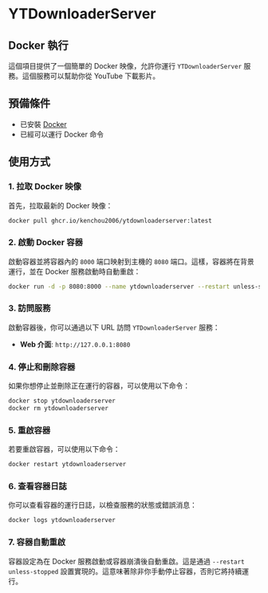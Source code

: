 # YTDownloaderServer

## Docker 執行
這個項目提供了一個簡單的 Docker 映像，允許你運行 `YTDownloaderServer` 服務。這個服務可以幫助你從 YouTube 下載影片。

## 預備條件

- 已安裝 [Docker](https://www.docker.com/get-started)
- 已經可以運行 Docker 命令

## 使用方式

### 1. 拉取 Docker 映像

首先，拉取最新的 Docker 映像：

```bash
docker pull ghcr.io/kenchou2006/ytdownloaderserver:latest
```

### 2. 啟動 Docker 容器

啟動容器並將容器內的 `8000` 端口映射到主機的 `8080` 端口。這樣，容器將在背景運行，並在 Docker 服務啟動時自動重啟：

```bash
docker run -d -p 8080:8000 --name ytdownloaderserver --restart unless-stopped --platform linux/amd64 ghcr.io/kenchou2006/ytdownloaderserver:latest
```

### 3. 訪問服務

啟動容器後，你可以通過以下 URL 訪問 `YTDownloaderServer` 服務：

- **Web 介面**: `http://127.0.0.1:8080`

### 4. 停止和刪除容器

如果你想停止並刪除正在運行的容器，可以使用以下命令：

```bash
docker stop ytdownloaderserver
docker rm ytdownloaderserver
```

### 5. 重啟容器

若要重啟容器，可以使用以下命令：

```bash
docker restart ytdownloaderserver
```

### 6. 查看容器日誌

你可以查看容器的運行日誌，以檢查服務的狀態或錯誤消息：

```bash
docker logs ytdownloaderserver
```

### 7. 容器自動重啟

容器設定為在 Docker 服務啟動或容器崩潰後自動重啟。這是通過 `--restart unless-stopped` 設置實現的。這意味著除非你手動停止容器，否則它將持續運行。